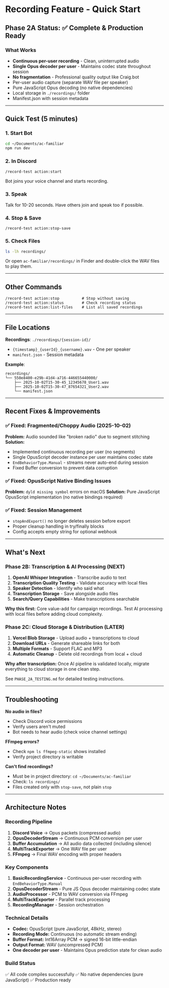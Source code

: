 # Recording Feature - Quick Start

## Phase 2A Status: ✅ Complete & Production Ready

### What Works
- **Continuous per-user recording** - Clean, uninterrupted audio
- **Single Opus decoder per user** - Maintains codec state throughout session
- **No fragmentation** - Professional quality output like Craig.bot
- Per-user audio capture (separate WAV file per speaker)
- Pure JavaScript Opus decoding (no native dependencies)
- Local storage in `./recordings/` folder
- Manifest.json with session metadata

---

## Quick Test (5 minutes)

### 1. Start Bot
```bash
cd ~/Documents/ac-familiar
npm run dev
```

### 2. In Discord
```
/record-test action:start
```
Bot joins your voice channel and starts recording.

### 3. Speak
Talk for 10-20 seconds. Have others join and speak too if possible.

### 4. Stop & Save
```
/record-test action:stop-save
```

### 5. Check Files
```bash
ls -lh recordings/
```

Or open `ac-familiar/recordings/` in Finder and double-click the WAV files to play them.

---

## Other Commands

```
/record-test action:stop          # Stop without saving
/record-test action:status        # Check recording status
/record-test action:list-files    # List all saved recordings
```

---

## File Locations

**Recordings**: `./recordings/{session-id}/`
- `{timestamp}_{userId}_{username}.wav` - One per speaker
- `manifest.json` - Session metadata

**Example**:
```
recordings/
└── 550e8400-e29b-41d4-a716-446655440000/
    ├── 2025-10-02T15-30-45_12345678_User1.wav
    ├── 2025-10-02T15-30-47_87654321_User2.wav
    └── manifest.json
```

---

## Recent Fixes & Improvements

### ✅ Fixed: Fragmented/Choppy Audio (2025-10-02)
**Problem:** Audio sounded like "broken radio" due to segment stitching
**Solution:**
- Implemented continuous recording per user (no segments)
- Single OpusScript decoder instance per user maintains codec state
- `EndBehaviorType.Manual` - streams never auto-end during session
- Fixed Buffer conversion to prevent data corruption

### ✅ Fixed: OpusScript Native Binding Issues
**Problem:** `dyld missing symbol` errors on macOS
**Solution:** Pure JavaScript OpusScript implementation (no native bindings required)

### ✅ Fixed: Session Management
- `stopAndExport()` no longer deletes session before export
- Proper cleanup handling in try/finally blocks
- Config accepts empty string for optional webhook

---

## What's Next

### Phase 2B: Transcription & AI Processing (NEXT)
1. **OpenAI Whisper Integration** - Transcribe audio to text
2. **Transcription Quality Testing** - Validate accuracy with local files
3. **Speaker Detection** - Identify who said what
4. **Transcription Storage** - Save alongside audio files
5. **Search/Query Capabilities** - Make transcriptions searchable

**Why this first:** Core value-add for campaign recordings. Test AI processing with local files before adding cloud complexity.

### Phase 2C: Cloud Storage & Distribution (LATER)
1. **Vercel Blob Storage** - Upload audio + transcriptions to cloud
2. **Download URLs** - Generate shareable links for both
3. **Multiple Formats** - Support FLAC and MP3
4. **Automatic Cleanup** - Delete old recordings from local + cloud

**Why after transcription:** Once AI pipeline is validated locally, migrate everything to cloud storage in one clean step.

See `PHASE_2A_TESTING.md` for detailed testing instructions.

---

## Troubleshooting

**No audio in files?**
- Check Discord voice permissions
- Verify users aren't muted
- Bot needs to hear audio (check voice channel settings)

**FFmpeg errors?**
- Check `npm ls ffmpeg-static` shows installed
- Verify project directory is writable

**Can't find recordings?**
- Must be in project directory: `cd ~/Documents/ac-familiar`
- Check: `ls recordings/`
- Files created only with `stop-save`, not plain `stop`

---

## Architecture Notes

### Recording Pipeline
1. **Discord Voice** → Opus packets (compressed audio)
2. **OpusDecoderStream** → Continuous PCM conversion per user
3. **Buffer Accumulation** → All audio data collected (including silence)
4. **MultiTrackExporter** → One WAV file per user
5. **FFmpeg** → Final WAV encoding with proper headers

### Key Components
1. **BasicRecordingService** - Continuous per-user recording with `EndBehaviorType.Manual`
2. **OpusDecoderStream** - Pure JS Opus decoder maintaining codec state
3. **AudioProcessor** - PCM to WAV conversion via FFmpeg
4. **MultiTrackExporter** - Parallel track processing
5. **RecordingManager** - Session orchestration

### Technical Details
- **Codec:** OpusScript (pure JavaScript, 48kHz, stereo)
- **Recording Mode:** Continuous (no automatic stream ending)
- **Buffer Format:** Int16Array PCM → signed 16-bit little-endian
- **Output Format:** WAV (uncompressed PCM)
- **One decoder per user** - Maintains Opus prediction state for clean audio

### Build Status
✅ All code compiles successfully
✅ No native dependencies (pure JavaScript)
✅ Production ready
